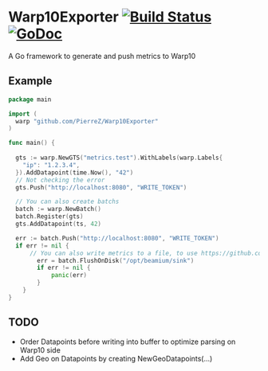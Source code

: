 # Warp10Exporter [![Build Status](https://travis-ci.org/PierreZ/Warp10Exporter.svg?branch=master)](https://travis-ci.org/PierreZ/Warp10Exporter) [![GoDoc](https://godoc.org/github.com/PierreZ/Warp10Exporter?status.svg)](https://godoc.org/github.com/PierreZ/Warp10Exporter)
A Go framework to generate and push metrics to Warp10

## Example

```go 
package main

import (
  warp "github.com/PierreZ/Warp10Exporter"
)

func main() {
    
  gts := warp.NewGTS("metrics.test").WithLabels(warp.Labels{
    "ip": "1.2.3.4",
  }).AddDatapoint(time.Now(), "42")
  // Not checking the error
  gts.Push("http://localhost:8080", "WRITE_TOKEN")

  // You can also create batchs
  batch := warp.NewBatch()
  batch.Register(gts)
  gts.AddDatapoint(ts, 42)

  err := batch.Push("http://localhost:8080", "WRITE_TOKEN")
  if err != nil {
      // You can also write metrics to a file, to use https://github.com/runabove/beamium for example
    	err = batch.FlushOnDisk("/opt/beamium/sink")
	    if err != nil {
		    panic(err)
	    }
	}
}
```

## TODO

 * Order Datapoints before writing into buffer to optimize parsing on Warp10 side
 * Add Geo on Datapoints by creating NewGeoDatapoints(...)